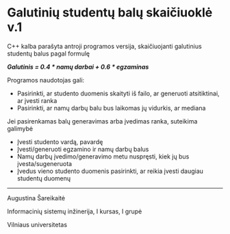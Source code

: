 # Galutinių studentų balų skaičiuoklė v.1

C++ kalba parašyta antroji programos versija, skaičiuojanti galutinius studentų balus pagal formulę

***Galutinis = 0.4 * namų darbai + 0.6 * egzaminas***

Programos naudotojas gali:

 - Pasirinkti, ar studento duomenis skaityti iš failo, ar generuoti atsitiktinai, ar įvesti ranka
 - Pasirinkti, ar namų darbų balu bus laikomas jų vidurkis, ar mediana
 
 Jei pasirenkamas balų generavimas arba įvedimas ranka, suteikima galimybė
 - Įvesti studento vardą, pavardę
 - Įvesti/generuoti egzamino ir namų darbų balus
 - Namų darbų įvedimo/generavimo metu nuspręsti, kiek jų bus įvesta/sugeneruota
 - Įvedus vieno studento duomenis pasirinkti, ar reikia įvesti daugiau studentų duomenų

------------
Augustina Šareikaitė

Informacinių sistemų inžinerija, I kursas, I grupė

Vilniaus universitetas
